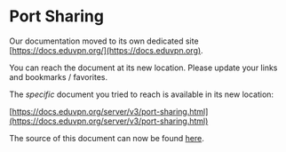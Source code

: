# Port Sharing
    
Our documentation moved to its own dedicated site 
[https://docs.eduvpn.org/](https://docs.eduvpn.org).

You can reach the document at its new location. Please update your links and 
bookmarks / favorites.

The _specific_ document you tried to reach is available in its new location:

[https://docs.eduvpn.org/server/v3/port-sharing.html](https://docs.eduvpn.org/server/v3/port-sharing.html)

The source of this document can now be found [here](https://codeberg.org/eduVPN/documentation/src/branch/v3/port-sharing.md).

